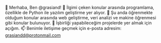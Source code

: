 👋 Merhaba, Ben @grasiand!
👀 İlgimi çeken konular arasında programlama, özellikle de Python ile yazılım geliştirme yer alıyor.
🌱 Şu anda öğrenmekte olduğum konular arasında web geliştirme, veri analizi ve makine öğrenmesi gibi konular bulunuyor.
💞️ İşbirliği yapabileceğim projelerde yer almak için açığım.
📫 Benimle iletişime geçmek için e-posta adresim: grasiandd@protonmail.com
